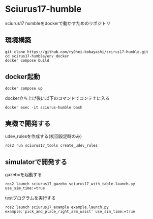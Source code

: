 # Sciurus17-humble
sciurus17 humbleをdockerで動かすためのリポジトリ

## 環境構築
```
git clone https://github.com/ry0hei-kobayashi/scirus17-humble.git
cd scirus17-humble/env_docker
docker compose build
```

## docker起動
```
docker compose up 
```

docker立ち上げ後に以下のコマンドでコンテナに入る
```
docker exec -it sciurus-humble bash
```

## 実機で開発する
udev_rulesを作成する(初回設定時のみ)
```
ros2 run sciurus17_tools create_udev_rules
```

## simulatorで開発する

gazeboを起動する
```
ros2 launch sciurus17_gazebo sciurus17_with_table.launch.py use_sim_time:=true
```
testプログラムを実行する
```
ros2 launch sciurus17_example example.launch.py example:'pick_and_place_right_arm_waist' use_sim_time:=true
```


